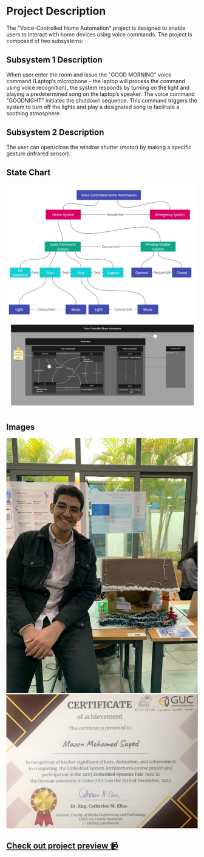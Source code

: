 # Project Description
The "Voice-Controlled Home Automation" project is designed to enable users to interact with home devices using voice commands.
The project is composed of two subsystems:

## Subsystem 1 Description
When user enter the room and issue the "GOOD MORNING" voice command (Laptop’s microphone – the laptop will process the command using voice recognition), the system responds by turning on the light 
and playing a predetermined song on the laptop’s speaker. The voice command "GOODNIGHT" initiates the shutdown sequence. This command triggers the system to turn off the lights and play a designated
song to facilitate a soothing atmosphere. 

## Subsystem 2 Description
The user can open/close the window shutter (motor) by making a specific gesture (infrared sensor). 

## State Chart
![System Chart](images/System_Chart.jpg) \
![System State Chart](images/System_State_Chart.jpg)

## Images
![Project](images/Project.jpeg) \
![Certificate](images/Certificate.jpeg)

## [Check out project preview 📹](https://drive.google.com/file/d/1UtFz0XvRaVgWGBmiotirldc-6TzfpG4_/view?usp=sharing)
